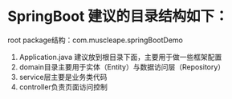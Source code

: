 # SpringBoot 建议的目录结构如下：

root package结构：com.muscleape.springBootDemo

1. Application.java 建议放到根目录下面，主要用于做一些框架配置
2. domain目录主要用于实体（Entity）与数据访问层（Repository）
3. service层主要是业务类代码
4. controller负责页面访问控制
